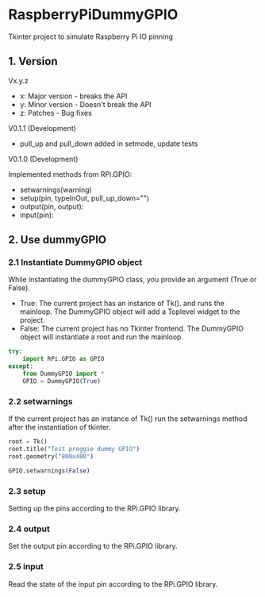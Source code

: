 # RaspberryPiDummyGPIO
Tkinter project to simulate Raspberry Pi IO pinning


## 1. Version
Vx.y.z
* x: Major version - breaks the API
* y: Minor version - Doesn't break the API
* z: Patches - Bug fixes


V0.1.1 (Development)

* pull_up and pull_down added in setmode, update tests


V0.1.0 (Development)

Implemented methods from RPi.GPIO:

* setwarnings(warning)
* setup(pin, typeInOut, pull_up_down="")
* output(pin, output):
* input(pin):


## 2. Use dummyGPIO

### 2.1 Instantiate DummyGPIO object

While instantiating the dummyGPIO class, you provide an argument (True or False).
* True: The current project has an instance of Tk(). and runs the mainloop. The DummyGPIO object will add a Toplevel widget to the project.
* False: The current project has no Tkinter frontend. The DummyGPIO object will instantiate a root and run the mainloop.

```python
try:
    import RPi.GPIO as GPIO
except:
    from DummyGPIO import *
    GPIO = DummyGPIO(True)
```


### 2.2 setwarnings

If the current project has an instance of Tk() run the setwarnings method after the instantiation of tkinter.

```python
root = Tk()
root.title("Test proggie dummy GPIO")
root.geometry("800x400")

GPIO.setwarnings(False)
```


### 2.3 setup

Setting up the pins according to the RPi.GPIO library.


### 2.4 output

Set the output pin according to the RPi.GPIO library.


### 2.5 input

Read the state of the input pin according to the RPi.GPIO library.

